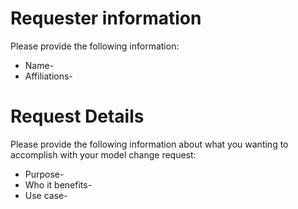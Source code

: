 # Requester information
Please provide the following information:
- Name-
- Affiliations-
# Request Details
Please provide the following information about what you wanting to accomplish with your model change request: 
- Purpose-
- Who it benefits-
- Use case-
